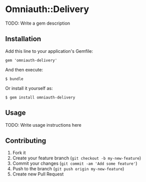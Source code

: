 # Omniauth::Delivery

TODO: Write a gem description

## Installation

Add this line to your application's Gemfile:

    gem 'omniauth-delivery'

And then execute:

    $ bundle

Or install it yourself as:

    $ gem install omniauth-delivery

## Usage

TODO: Write usage instructions here

## Contributing

1. Fork it
2. Create your feature branch (`git checkout -b my-new-feature`)
3. Commit your changes (`git commit -am 'Add some feature'`)
4. Push to the branch (`git push origin my-new-feature`)
5. Create new Pull Request
